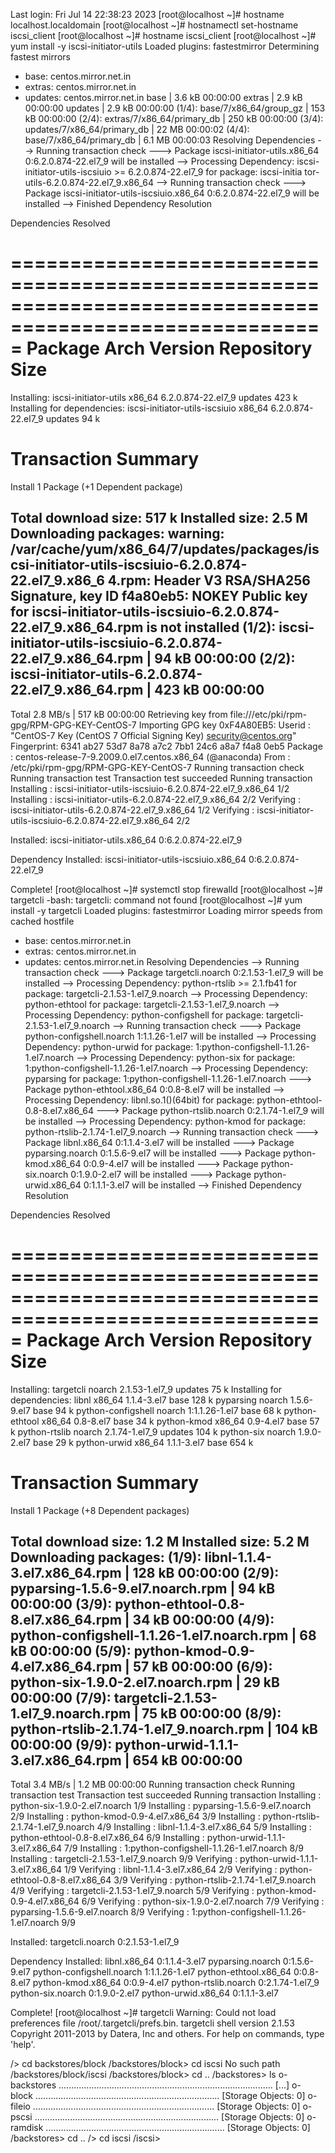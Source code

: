 Last login: Fri Jul 14 22:38:23 2023
[root@localhost ~]# hostname
localhost.localdomain
[root@localhost ~]# hostnamectl set-hostname iscsi_client
[root@localhost ~]# hostname
iscsi_client
[root@localhost ~]# yum install -y iscsi-initiator-utils
Loaded plugins: fastestmirror
Determining fastest mirrors
 * base: centos.mirror.net.in
 * extras: centos.mirror.net.in
 * updates: centos.mirror.net.in
base                                                                              | 3.6 kB  00:00:00
extras                                                                            | 2.9 kB  00:00:00
updates                                                                           | 2.9 kB  00:00:00
(1/4): base/7/x86_64/group_gz                                                     | 153 kB  00:00:00
(2/4): extras/7/x86_64/primary_db                                                 | 250 kB  00:00:00
(3/4): updates/7/x86_64/primary_db                                                |  22 MB  00:00:02
(4/4): base/7/x86_64/primary_db                                                   | 6.1 MB  00:00:03
Resolving Dependencies
--> Running transaction check
---> Package iscsi-initiator-utils.x86_64 0:6.2.0.874-22.el7_9 will be installed
--> Processing Dependency: iscsi-initiator-utils-iscsiuio >= 6.2.0.874-22.el7_9 for package: iscsi-initia                                                                                                                              tor-utils-6.2.0.874-22.el7_9.x86_64
--> Running transaction check
---> Package iscsi-initiator-utils-iscsiuio.x86_64 0:6.2.0.874-22.el7_9 will be installed
--> Finished Dependency Resolution

Dependencies Resolved

=========================================================================================================
 Package                                Arch           Version                     Repository       Size
=========================================================================================================
Installing:
 iscsi-initiator-utils                  x86_64         6.2.0.874-22.el7_9          updates         423 k
Installing for dependencies:
 iscsi-initiator-utils-iscsiuio         x86_64         6.2.0.874-22.el7_9          updates          94 k

Transaction Summary
=========================================================================================================
Install  1 Package (+1 Dependent package)

Total download size: 517 k
Installed size: 2.5 M
Downloading packages:
warning: /var/cache/yum/x86_64/7/updates/packages/iscsi-initiator-utils-iscsiuio-6.2.0.874-22.el7_9.x86_6                                                                                                                              4.rpm: Header V3 RSA/SHA256 Signature, key ID f4a80eb5: NOKEY
Public key for iscsi-initiator-utils-iscsiuio-6.2.0.874-22.el7_9.x86_64.rpm is not installed
(1/2): iscsi-initiator-utils-iscsiuio-6.2.0.874-22.el7_9.x86_64.rpm               |  94 kB  00:00:00
(2/2): iscsi-initiator-utils-6.2.0.874-22.el7_9.x86_64.rpm                        | 423 kB  00:00:00
---------------------------------------------------------------------------------------------------------
Total                                                                    2.8 MB/s | 517 kB  00:00:00
Retrieving key from file:///etc/pki/rpm-gpg/RPM-GPG-KEY-CentOS-7
Importing GPG key 0xF4A80EB5:
 Userid     : "CentOS-7 Key (CentOS 7 Official Signing Key) <security@centos.org>"
 Fingerprint: 6341 ab27 53d7 8a78 a7c2 7bb1 24c6 a8a7 f4a8 0eb5
 Package    : centos-release-7-9.2009.0.el7.centos.x86_64 (@anaconda)
 From       : /etc/pki/rpm-gpg/RPM-GPG-KEY-CentOS-7
Running transaction check
Running transaction test
Transaction test succeeded
Running transaction
  Installing : iscsi-initiator-utils-iscsiuio-6.2.0.874-22.el7_9.x86_64                              1/2
  Installing : iscsi-initiator-utils-6.2.0.874-22.el7_9.x86_64                                       2/2
  Verifying  : iscsi-initiator-utils-6.2.0.874-22.el7_9.x86_64                                       1/2
  Verifying  : iscsi-initiator-utils-iscsiuio-6.2.0.874-22.el7_9.x86_64                              2/2

Installed:
  iscsi-initiator-utils.x86_64 0:6.2.0.874-22.el7_9

Dependency Installed:
  iscsi-initiator-utils-iscsiuio.x86_64 0:6.2.0.874-22.el7_9

Complete!
[root@localhost ~]# systemctl stop firewalld
[root@localhost ~]# targetcli
-bash: targetcli: command not found
[root@localhost ~]# yum install -y targetcli
Loaded plugins: fastestmirror
Loading mirror speeds from cached hostfile
 * base: centos.mirror.net.in
 * extras: centos.mirror.net.in
 * updates: centos.mirror.net.in
Resolving Dependencies
--> Running transaction check
---> Package targetcli.noarch 0:2.1.53-1.el7_9 will be installed
--> Processing Dependency: python-rtslib >= 2.1.fb41 for package: targetcli-2.1.53-1.el7_9.noarch
--> Processing Dependency: python-ethtool for package: targetcli-2.1.53-1.el7_9.noarch
--> Processing Dependency: python-configshell for package: targetcli-2.1.53-1.el7_9.noarch
--> Running transaction check
---> Package python-configshell.noarch 1:1.1.26-1.el7 will be installed
--> Processing Dependency: python-urwid for package: 1:python-configshell-1.1.26-1.el7.noarch
--> Processing Dependency: python-six for package: 1:python-configshell-1.1.26-1.el7.noarch
--> Processing Dependency: pyparsing for package: 1:python-configshell-1.1.26-1.el7.noarch
---> Package python-ethtool.x86_64 0:0.8-8.el7 will be installed
--> Processing Dependency: libnl.so.1()(64bit) for package: python-ethtool-0.8-8.el7.x86_64
---> Package python-rtslib.noarch 0:2.1.74-1.el7_9 will be installed
--> Processing Dependency: python-kmod for package: python-rtslib-2.1.74-1.el7_9.noarch
--> Running transaction check
---> Package libnl.x86_64 0:1.1.4-3.el7 will be installed
---> Package pyparsing.noarch 0:1.5.6-9.el7 will be installed
---> Package python-kmod.x86_64 0:0.9-4.el7 will be installed
---> Package python-six.noarch 0:1.9.0-2.el7 will be installed
---> Package python-urwid.x86_64 0:1.1.1-3.el7 will be installed
--> Finished Dependency Resolution

Dependencies Resolved

=========================================================================================================
 Package                        Arch               Version                     Repository           Size
=========================================================================================================
Installing:
 targetcli                      noarch             2.1.53-1.el7_9              updates              75 k
Installing for dependencies:
 libnl                          x86_64             1.1.4-3.el7                 base                128 k
 pyparsing                      noarch             1.5.6-9.el7                 base                 94 k
 python-configshell             noarch             1:1.1.26-1.el7              base                 68 k
 python-ethtool                 x86_64             0.8-8.el7                   base                 34 k
 python-kmod                    x86_64             0.9-4.el7                   base                 57 k
 python-rtslib                  noarch             2.1.74-1.el7_9              updates             104 k
 python-six                     noarch             1.9.0-2.el7                 base                 29 k
 python-urwid                   x86_64             1.1.1-3.el7                 base                654 k

Transaction Summary
=========================================================================================================
Install  1 Package (+8 Dependent packages)

Total download size: 1.2 M
Installed size: 5.2 M
Downloading packages:
(1/9): libnl-1.1.4-3.el7.x86_64.rpm                                               | 128 kB  00:00:00
(2/9): pyparsing-1.5.6-9.el7.noarch.rpm                                           |  94 kB  00:00:00
(3/9): python-ethtool-0.8-8.el7.x86_64.rpm                                        |  34 kB  00:00:00
(4/9): python-configshell-1.1.26-1.el7.noarch.rpm                                 |  68 kB  00:00:00
(5/9): python-kmod-0.9-4.el7.x86_64.rpm                                           |  57 kB  00:00:00
(6/9): python-six-1.9.0-2.el7.noarch.rpm                                          |  29 kB  00:00:00
(7/9): targetcli-2.1.53-1.el7_9.noarch.rpm                                        |  75 kB  00:00:00
(8/9): python-rtslib-2.1.74-1.el7_9.noarch.rpm                                    | 104 kB  00:00:00
(9/9): python-urwid-1.1.1-3.el7.x86_64.rpm                                        | 654 kB  00:00:00
---------------------------------------------------------------------------------------------------------
Total                                                                    3.4 MB/s | 1.2 MB  00:00:00
Running transaction check
Running transaction test
Transaction test succeeded
Running transaction
  Installing : python-six-1.9.0-2.el7.noarch                                                         1/9
  Installing : pyparsing-1.5.6-9.el7.noarch                                                          2/9
  Installing : python-kmod-0.9-4.el7.x86_64                                                          3/9
  Installing : python-rtslib-2.1.74-1.el7_9.noarch                                                   4/9
  Installing : libnl-1.1.4-3.el7.x86_64                                                              5/9
  Installing : python-ethtool-0.8-8.el7.x86_64                                                       6/9
  Installing : python-urwid-1.1.1-3.el7.x86_64                                                       7/9
  Installing : 1:python-configshell-1.1.26-1.el7.noarch                                              8/9
  Installing : targetcli-2.1.53-1.el7_9.noarch                                                       9/9
  Verifying  : python-urwid-1.1.1-3.el7.x86_64                                                       1/9
  Verifying  : libnl-1.1.4-3.el7.x86_64                                                              2/9
  Verifying  : python-ethtool-0.8-8.el7.x86_64                                                       3/9
  Verifying  : python-rtslib-2.1.74-1.el7_9.noarch                                                   4/9
  Verifying  : targetcli-2.1.53-1.el7_9.noarch                                                       5/9
  Verifying  : python-kmod-0.9-4.el7.x86_64                                                          6/9
  Verifying  : python-six-1.9.0-2.el7.noarch                                                         7/9
  Verifying  : pyparsing-1.5.6-9.el7.noarch                                                          8/9
  Verifying  : 1:python-configshell-1.1.26-1.el7.noarch                                              9/9

Installed:
  targetcli.noarch 0:2.1.53-1.el7_9

Dependency Installed:
  libnl.x86_64 0:1.1.4-3.el7                           pyparsing.noarch 0:1.5.6-9.el7
  python-configshell.noarch 1:1.1.26-1.el7             python-ethtool.x86_64 0:0.8-8.el7
  python-kmod.x86_64 0:0.9-4.el7                       python-rtslib.noarch 0:2.1.74-1.el7_9
  python-six.noarch 0:1.9.0-2.el7                      python-urwid.x86_64 0:1.1.1-3.el7

Complete!
[root@localhost ~]# targetcli
Warning: Could not load preferences file /root/.targetcli/prefs.bin.
targetcli shell version 2.1.53
Copyright 2011-2013 by Datera, Inc and others.
For help on commands, type 'help'.

/> cd backstores/block
/backstores/block> cd iscsi
No such path /backstores/block/iscsi
/backstores/block> cd ..
/backstores> ls
o- backstores ..................................................................................... [...]
  o- block ......................................................................... [Storage Objects: 0]
  o- fileio ........................................................................ [Storage Objects: 0]
  o- pscsi ......................................................................... [Storage Objects: 0]
  o- ramdisk ....................................................................... [Storage Objects: 0]
/backstores> cd ..
/> cd iscsi
/iscsi> 
